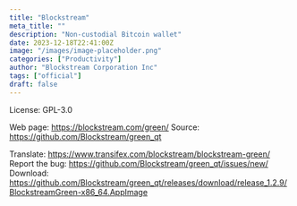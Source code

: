 ```yaml
---
title: "Blockstream"
meta_title: ""
description: "Non-custodial Bitcoin wallet"
date: 2023-12-18T22:41:00Z
image: "/images/image-placeholder.png"
categories: ["Productivity"]
author: "Blockstream Corporation Inc"
tags: ["official"]
draft: false
---
```


License: GPL-3.0

Web page: https://blockstream.com/green/
Source: https://github.com/Blockstream/green_qt

Translate: https://www.transifex.com/blockstream/blockstream-green/
Report the bug: https://github.com/Blockstream/green_qt/issues/new/
Download: https://github.com/Blockstream/green_qt/releases/download/release_1.2.9/BlockstreamGreen-x86_64.AppImage
